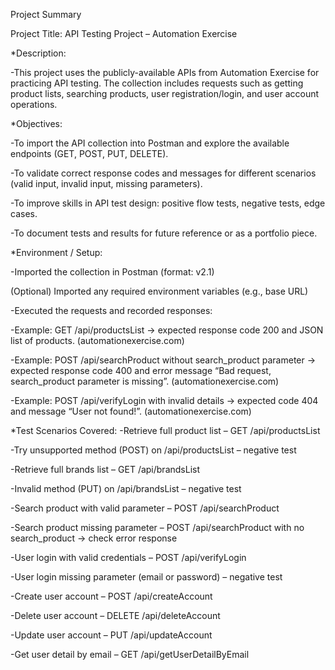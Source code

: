 Project Summary

Project Title: API Testing Project – Automation Exercise

*Description:

-This project uses the publicly-available APIs from Automation Exercise for practicing API testing. The collection includes requests such as getting product lists, searching products, user registration/login, and user account operations.

*Objectives:

-To import the API collection into Postman and explore the available endpoints (GET, POST, PUT, DELETE).

-To validate correct response codes and messages for different scenarios (valid input, invalid input, missing parameters).

-To improve skills in API test design: positive flow tests, negative tests, edge cases.

-To document tests and results for future reference or as a portfolio piece.

*Environment / Setup:

-Imported the collection in Postman (format: v2.1)

(Optional) Imported any required environment variables (e.g., base URL)

-Executed the requests and recorded responses:

-Example: GET /api/productsList → expected response code 200 and JSON list of products. (automationexercise.com)

-Example: POST /api/searchProduct without search_product parameter → expected response code 400 and error message “Bad request, search_product parameter is missing”. (automationexercise.com)

-Example: POST /api/verifyLogin with invalid details → expected code 404 and message “User not found!”. (automationexercise.com)

*Test Scenarios Covered:
-Retrieve full product list – GET /api/productsList

-Try unsupported method (POST) on /api/productsList – negative test

-Retrieve full brands list – GET /api/brandsList

-Invalid method (PUT) on /api/brandsList – negative test

-Search product with valid parameter – POST /api/searchProduct

-Search product missing parameter – POST /api/searchProduct with no search_product → check error response

-User login with valid credentials – POST /api/verifyLogin

-User login missing parameter (email or password) – negative test

-Create user account – POST /api/createAccount

-Delete user account – DELETE /api/deleteAccount

-Update user account – PUT /api/updateAccount

-Get user detail by email – GET /api/getUserDetailByEmail

